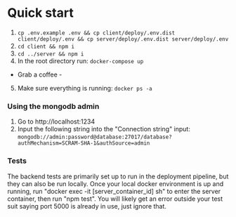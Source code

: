 # Quick start

1. `cp .env.example .env && cp client/deploy/.env.dist client/deploy/.env && cp server/deploy/.env.dist server/deploy/.env`
2. `cd client && npm i`
3. `cd ../server && npm i`
4. In the root directory run: `docker-compose up`

- Grab a coffee -

5. Make sure everything is running: `docker ps -a`

### Using the mongodb admin

1. Go to http://localhost:1234
2. Input the following string into the "Connection string" input:
   `mongodb://admin:password@database:27017/database?authMechanism=SCRAM-SHA-1&authSource=admin`

### Tests

The backend tests are primarily set up to run in the deployment pipeline, but they can also be run locally.
Once your local docker environment is up and running, run "docker exec -it [server_container_id] sh" to enter the
server container, then run "npm test". You will likely get an error outside your test suit saying port 5000 is already in use,
just ignore that.
